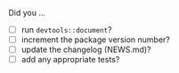 Did you ...

- [ ] run `devtools::document`?
- [ ] increment the package version number?
- [ ] update the changelog (NEWS.md)?
- [ ] add any appropriate tests?
